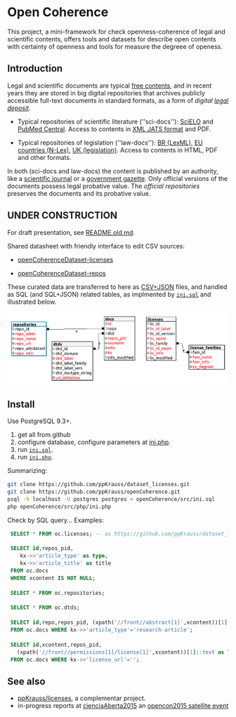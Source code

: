 # Open Coherence
This project, a mini-framework for check openness-coherence of legal and scientific contents, offers tools and datasets for describe open contents with certainty of openness and tools for measure the degreee of openess.

## Introduction
Legal and scientific documents are typical [free contents](https://en.wikipedia.org/wiki/Free_content#Legislation), and in recent years they are stored in big digital repositories that archives publicly accessible full-text documents in standard formats, as a form of *digital [legal deposit](https://en.wikipedia.org/wiki/Legal_deposit)*.

* Typical repositories of scientific literature (''sci-docs''): [SciELO](https://en.wikipedia.org/wiki/SciELO) and [PubMed Central](https://en.wikipedia.org/wiki/PubMed_Central). Access to contents in [XML JATS format](https://en.wikipedia.org/wiki/Journal_Article_Tag_Suite) and PDF.

* Typical repositories of legislation (''law-docs''): [BR (LexML)](http://www.lexml.gov.br/),  [EU countries (N-Lex)](http://eur-lex.europa.eu/n-lex/), [UK (legislation)](http://www.legislation.gov.uk/browse). Access to contents in HTML, PDF and other formats.

In both (sci-docs and law-docs) the content is published by an authority, like a [scientific journal](https://en.wikipedia.org/wiki/Scientific_journal) or a [government gazette](https://en.wikipedia.org/wiki/Government_gazette). Only official versions of the documents possess legal probative value. The *official repositories* preserves the documents and its  probative value.

## UNDER CONSTRUCTION

For draft presentation, see [README.old.md](_olds/README.old.md).

Shared datasheet with friendly interface to edit CSV sources:

 * [openCoherenceDataset-licenses](https://docs.google.com/spreadsheets/d/17RwlPayXj2IBIBszp4wKMdK7OwwPqX125WmF3XFzM0A/edit?usp=sharing)

 * [openCoherenceDataset-repos](https://docs.google.com/spreadsheets/d/1HrMi0qWjvnEjX3kRD_1o4DJ8U4P7EBv1tx8Euw09K80/edit?usp=sharing)

These curated data are transferred to here as [CSV+JSON](http://data.okfn.org/doc/tabular-data-package) files, and handled as SQL (and SQL+JSON) related tables, as implmented by [`ini.sql`](src/ini.sql) and illustrated below.  

![SQL table illustration](_docs/sql_tables.png)

## Install

Use PostgreSQL 9.3+.

 1. get all from github
 2. configure database, configure parameters at [ini.php](src/ini.sql).
 3. run [`ini.sql`](src/ini.sql).
 4. run [`ini.php`](src/php/ini.php).

Summarizing:
```bash
git clone https://github.com/ppKrauss/dataset_licenses.git
git clone https://github.com/ppKrauss/openCoherence.git
psql -h localhost -U postgres postgres < openCoherence/src/ini.sql
php openCoherence/src/php/ini.php
```

Check by SQL query... Examples:

```sql
 SELECT * FROM oc.licenses; -- as https://github.com/ppKrauss/dataset_licenses/blob/master/data/licenses.csv

 SELECT id,repos_pid, 
	kx->>'article_type' as type, 
	kx->>'article_title' as title
 FROM oc.docs
 WHERE xcontent IS NOT NULL;

 SELECT * FROM oc.repositories;

 SELECT * FROM oc.dtds;

 SELECT id,repo,repos_pid, (xpath('//front//abstract[1]',xcontent))[1] as abstract
 FROM oc.docs WHERE kx->>'article_type'='research-article';
         
 SELECT id,xcontent,repos_pid, 
   (xpath('//front//permissions[1]/license[1]',xcontent))[1]::text as license_for_human
 FROM oc.docs WHERE kx->>'license_url'='';
```

## See also

* [ppKrauss/licenses](https://github.com/ppKrauss/licenses), a complementar project.
* in-progress reports at [cienciaAberta2015](http://www.cienciaaberta.net/encontro2015/) an [opencon2015 satellite event](http://www.opencon2015.org/satellite)
